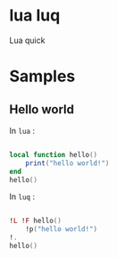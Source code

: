 # lua luq

Lua quick

# Samples

## Hello world

In `lua` :
```lua

local function hello()
	print("hello world!")
end
hello()
```

In `luq` :
```lua

!L !F hello()
	!p("hello world!")
!.
hello()
```


